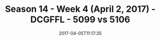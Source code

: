 ---
title: Season 14 - Week 4 (April 2, 2017) - DCGFFL - 5099 vs 5106
teams_score:
- team: 5099
  score:
- team: 5106
  score: 26
mvp: Andy H. & Peter Pham
game-ball: Matt G. & Emily
season: 14
week: 4
date: '2017-04-05T11:17:35'
pageid: season-14-week-4-april-2-2017-5099-vs-5106
---
